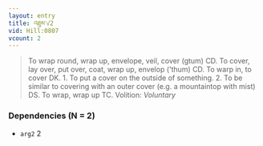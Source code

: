 ```yaml
---
layout: entry
title: འཐུམ་√2
vid: Hill:0807
vcount: 2
---
```

> To wrap round, wrap up, envelope, veil, cover (gtum) CD\. To cover, lay over, put over, coat, wrap up, envelop ('thum) CD\. To warp in, to cover DK\. 1\. To put a cover on the outside of something\. 2\. To be similar to covering with an outer cover (e\.g\. a mountaintop with mist) DS\. To wrap, wrap up TC\.
> Volition: _Voluntary_


### Dependencies (N = 2)
* `arg2` 2
